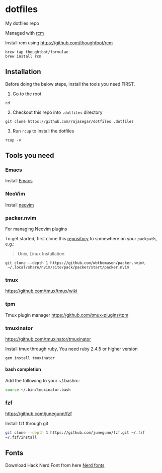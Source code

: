 # dotfiles
My dotfiles repo

Managed with [rcm](http://thoughtbot.github.io/rcm/rcm.7.html)

Install rcm using https://github.com/thoughtbot/rcm
```
brew tap thoughtbot/formulae
brew install rcm
```

## Installation
Before doing the below steps, install the tools you need FIRST.

1. Go to the root
```
cd
```
2. Checkout this repo into `.dotfiles` directory
```
git clone https://github.com/rajasegar/dotfiles .dotfiles
```

3. Run `rcup` to install the dotfiles
```
rcup -v
```

## Tools you need

### Emacs
Install [Emacs](https://www.gnu.org/software/emacs/)

### NeoVim
Install [neovim](https://github.com/neovim/neovim/wiki/Installing-Neovim)


### packer.nvim
For managing Neovim plugins


To get started, first clone this [repository](https://github.com/wbthomason/packer.nvim) to somewhere on your `packpath`, e.g.:

> Unix, Linux Installation
```shell
git clone --depth 1 https://github.com/wbthomason/packer.nvim\
 ~/.local/share/nvim/site/pack/packer/start/packer.nvim
```


### tmux
https://github.com/tmux/tmux/wiki

### tpm
Tmux plugin manager
https://github.com/tmux-plugins/tpm

### tmuxinator
https://github.com/tmuxinator/tmuxinator

Install tmux through ruby, You need ruby 2.4.5 or higher version

```sh
gem install tmuxinator
```
#### bash completion

Add the following to your ~/.bashrc:

```sh
source ~/.bin/tmuxinator.bash
```


### fzf
https://github.com/junegunn/fzf

Install fzf through git

```sh
git clone --depth 1 https://github.com/junegunn/fzf.git ~/.fzf
~/.fzf/install
```

## Fonts
Download Hack Nerd Font from here
[Nerd fonts](https://www.nerdfonts.com/font-downloads)


